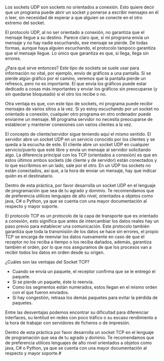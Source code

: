 Los sockets UDP son sockets no orientados a conexión. Esto quiere decir que un programa puede abrir un socket y ponerse a escribir mensajes en él o leer, sin necesidad de esperar a que alguien se conecte en el otro extremo del socket.

El protocolo UDP, al no ser orientado a conexión, no garantiza que el mensaje llegue a su destino. Parece claro que, si mi programa envía un mensaje y no hay nadie escuchando, ese mensaje se pierde. De todas formas, aunque haya alguien escuchando, el protocolo tampoco garantiza que el mensaje llegue. Lo único que garantiza es que, si llega, llega sin errores.

¿Para qué sirve entonces? Este tipo de sockets se suele usar para información no vital, por ejemplo, envío de gráficos a una pantalla. Si se pierde algún gráfico por el camino, veremos que la pantalla pierde un refresco, pero no es importante. El que envía los gráficos puede estar dedicado a cosas más importantes y enviar los gráficos sin preocuparse (y sin quedarse bloqueado) si el otro los recibe o no.

Otra ventaja es que, con este tipo de sockets, mi programa puede recibir mensajes de varios sitios a la vez. Si yo estoy escuchando por un socket no orientado a conexión, cualquier otro programa en otro ordenador puede enviarme un mensaje. Mi programa servidor no necesita preocuparse de establecer y mantener conexiones con varios clientes a la vez.

El concepto de cliente/servidor sigue teniendo aquí el mismo sentido. El servidor abre un socket UDP en un servicio conocido por los clientes y se queda a la escucha de este. El cliente abre un socket UDP en cualquier servicio/puerto que esté libre y envía un mensaje al servidor solicitando algo. La diferencia principal con los TCP (orientados a conexión) es que en estos últimos ambos sockets (de cliente y de servidor) están conectados y lo que escribimos en un lado, sale por el otro. En un UDP los sockets no están conectados, así que, a la hora de enviar un mensaje, hay que indicar quién es el destinatario.

Dentro de esta práctica, por favor desarrolla un socket UDP en el lenguaje de programación que sea de tu agrado y dominio. Te recomendamos que de preferencia utilices lenguajes de alto nivel, orientados a objetos como java, C# o Python, ya que se cuenta con una mayor documentación al respecto y mayor soporte.

El protocolo TCP es un protocolo de la capa de transporte que es orientado a conexión, esto significa que antes de intercambiar los datos reales hay un paso previo para establecer una comunicación. Este protocolo también garantiza que toda la transmisión de los datos se hace sin errores, el propio TCP se encarga de reenviar los datos nuevamente en caso de que el receptor no los reciba a tiempo o los reciba dañados, además, garantiza también el orden, por lo que nos aseguramos de que los procesos van a recibir todos los datos en orden desde su origen.

¿Cuáles son las ventajas del Socket TCP?
-    Cuando se envía un paquete, el receptor confirma que se le entregó el paquete.
-    Si se pierde un paquete, éste lo reenvía.
-    Como los segmentos están numerados, estos llegan en el mismo orden con el que fueron enviados.
-    Si hay congestión, retrasa los demás paquetes para evitar la pérdida de paquetes.

Entre las desventajas podemos encontrar su dificultad para diferenciar interfaces, su lentitud en redes con poco tráfico o su escaso rendimiento a la hora de trabajar con servidores de ficheros o de impresión.

Dentro de esta práctica por favor desarrolla un socket TCP en el lenguaje de programación que sea de tu agrado y dominio. Te recomendamos que de preferencia utilices lenguajes de alto nivel orientados a objetos como java, C# o Python, ya que se cuenta con una mayor documentación al respecto y mayor soporte.# 
